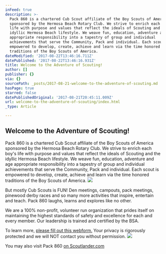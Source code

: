 ```yaml
---
inFeed: true
description: >-
  Pack 860 is a chartered Cub Scout affiliate of the Boy Scouts of America
  sponsored by the Hermosa Beach Rotary Club. We strive to enrich each boy’s
  life with purpose and values that reflect the ideals of Scouting and the
  idyllic Hermosa Beach lifestyle. We weave fun, education, adventure and age
  appropriate responsibility into a tapestry of group and individual
  achievements that serve the Community, Pack and individual. Each scout is
  empowered to develop, create, achieve and learn via the time honored
  traditions of the Boy Scouts of America.
dateModified: '2017-08-22T13:46:16.711Z'
datePublished: '2017-08-22T13:46:16.931Z'
title: Welcome to the Adventure of Scouting!
author: []
publisher: {}
via: {}
sourcePath: _posts/2017-08-21-welcome-to-the-adventure-of-scouting.md
hasPage: true
starred: false
datePublishedOriginal: '2017-08-21T20:45:11.009Z'
url: welcome-to-the-adventure-of-scouting/index.html
_type: Article

---
```

## Welcome to the Adventure of Scouting!

Pack 860 is a chartered Cub Scout affiliate of the Boy Scouts of America sponsored by the Hermosa Beach Rotary Club. We strive to enrich each boy's life with purpose and values that reflect the ideals of Scouting and the idyllic Hermosa Beach lifestyle. We weave fun, education, adventure and age appropriate responsibility into a tapestry of group and individual achievements that serve the Community, Pack and individual. Each scout is empowered to develop, create, achieve and learn via the time honored traditions of the Boy Scouts of America.
![](https://the-grid-user-content.s3-us-west-2.amazonaws.com/e424464c-333e-499e-9a21-1db2be2520cc.jpg)

But mostly Cub Scouts is FUN! Den meetings, campouts, pack meetings, pinewood derby races and so many more activities that inspire, entertain and teach. Pack 860 laughs, learns and explores like no other.

We are a 100% non-profit, volunteer run organization that prides itself on maintaining the highest standards of safety and excellence for each and every member. Our leadership is trained and certified by the BSA.

To learn more, [please fill out this webform.][0] Your privacy is rigorously protected and we will NOT contact you without permission.
![](https://the-grid-user-content.s3-us-west-2.amazonaws.com/f7fc2bcc-bf43-4380-b22c-45d166d40f02.jpg)

You may also visit Pack 860 [on Scoutlander.com][1]

[0]: https://docs.google.com/forms/d/e/1FAIpQLSfsyb7MamLVRMVXkgEhgajQCJDygNzzWWhqPGEhHmbvXYISAg/viewform?usp=sf_link "New Scout Inquiry Form"
[1]: https://scoutlander.com/publicsite/unithome.aspx?UID=19278 "Pack 860 Scoutlander page"